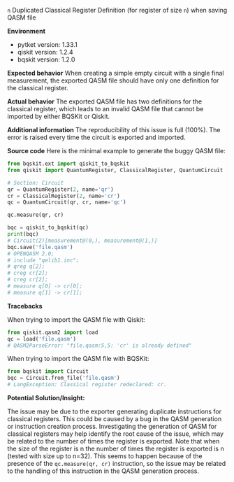 `n` Duplicated Classical Register Definition (for register of size `n`) when saving QASM file

**Environment**

* pytket version: 1.33.1
* qiskit version: 1.2.4
* bqskit version: 1.2.0

**Expected behavior**
When creating a simple empty circuit with a single final measurement, the exported QASM file should have only one definition for the classical register.

**Actual behavior**
The exported QASM file has two definitions for the classical register, which leads to an invalid QASM file that cannot be imported by either BQSKit or Qiskit.

**Additional information**
The reproducibility of this issue is full (100%). The error is raised every time the circuit is exported and imported.

**Source code**
Here is the minimal example to generate the buggy QASM file:

```python
from bqskit.ext import qiskit_to_bqskit
from qiskit import QuantumRegister, ClassicalRegister, QuantumCircuit

# Section: Circuit
qr = QuantumRegister(2, name='qr')
cr = ClassicalRegister(2, name='cr')
qc = QuantumCircuit(qr, cr, name='qc')

qc.measure(qr, cr)

bqc = qiskit_to_bqskit(qc)
print(bqc)
# Circuit(2)[measurement@(0,), measurement@(1,)]
bqc.save('file.qasm')
# OPENQASM 2.0;
# include "qelib1.inc";
# qreg q[2];
# creg cr[2];
# creg cr[2];
# measure q[0] -> cr[0];
# measure q[1] -> cr[1];
```

**Tracebacks**

When trying to import the QASM file with Qiskit:
```python
from qiskit.qasm2 import load
qc = load('file.qasm')
# QASM2ParseError: "file.qasm:5,5: 'cr' is already defined"
```

When trying to import the QASM file with BQSKit:
```python
from bqskit import Circuit
bqc = Circuit.from_file('file.qasm')
# LangException: Classical register redeclared: cr.
```

**Potential Solution/Insight:**

The issue may be due to the exporter generating duplicate instructions for classical registers. This could be caused by a bug in the QASM generation or instruction creation process. Investigating the generation of QASM for classical registers may help identify the root cause of the issue, which may be related to the number of times the register is exported.
Note that when the size of the register is n the number of times the register is exported is n (tested with size up to n=32).
This seems to happen because of the presence of the `qc.measure(qr, cr)` instruction, so the issue may be related to the handling of this instruction in the QASM generation process.